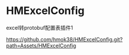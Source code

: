# HMExcelConfig
excel转protobuf配置表插件1

https://github.com/hmok38/HMExcelConfig.git?path=Assets/HMExcelConfig
